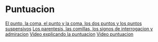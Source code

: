 # Puntuacion

[El punto, la coma, el punto y la coma, los dos puntos y los puntos suspensivos](https://ahorasipaso.com/leccion/signos-de-puntuacion/)
[Los parentesis, las comillas, los signos de interrogacion y admiracion](https://ahorasipaso.com/leccion/signos-de-puntuacion-dobles/)
[Video explicando la puntuacion](https://www.loom.com/share/4d23b7eb46f14f7a94ca28f9cbf7abf1)
[Video puntuacion](https://www.loom.com/share/4d23b7eb46f14f7a94ca28f9cbf7abf1)
